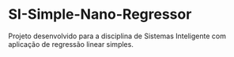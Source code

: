 # SI-Simple-Nano-Regressor
Projeto desenvolvido para a disciplina de Sistemas Inteligente com aplicação de regressão linear simples.
